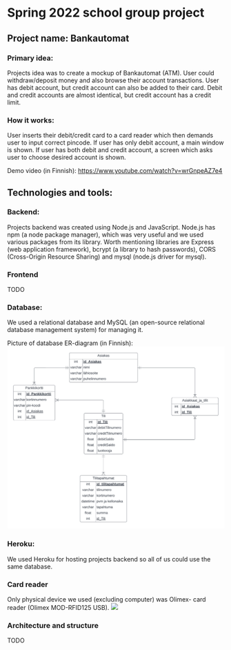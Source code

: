 # Spring 2022 school group project 
## Project name: Bankautomat
### Primary idea:
Projects idea was to create a mockup of Bankautomat (ATM). User could withdraw/deposit money and also browse their account transactions. User has debit account, but credit account can also be added to their card. Debit and credit accounts are almost identical, but credit account has a credit limit.

### How it works:
User inserts their debit/credit card to a card reader which then demands user to input correct pincode. If user has only debit account, a main window is shown. If user has both debit and credit account, a screen which asks user to choose desired account is shown.

Demo video (in Finnish): https://www.youtube.com/watch?v=wrGnpeAZ7e4

## Technologies and tools:

### Backend:
Projects backend was created using Node.js and JavaScript. Node.js has npm (a node package manager), which was very useful and we used various packages from its library. Worth mentioning libraries are Express (web application framework), bcrypt (a library to hash passwords), CORS (Cross-Origin Resource Sharing) and mysql (node.js driver for mysql).

### Frontend
TODO

### Database:
We used a relational database and MySQL (an open-source relational database management system) for managing it.

Picture of database ER-diagram (in Finnish):
![](images/ER-kaavio.png)


### Heroku:
We used Heroku for hosting projects backend so all of us could use the same database.

### Card reader
Only physical device we used (excluding computer) was Olimex- card reader (Olimex MOD-RFID125 USB).
![](images/Olimex.png)


### Architecture and structure
TODO
